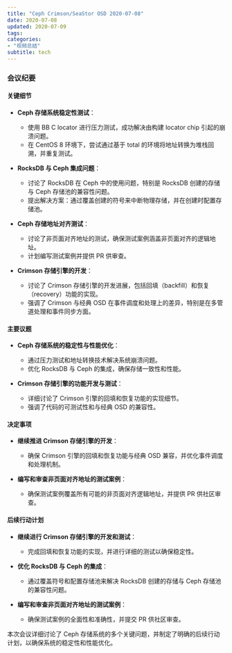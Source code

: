 ```yaml
---
title: "Ceph Crimson/SeaStor OSD 2020-07-08"
date: 2020-07-08
updated: 2020-07-09
tags:
categories:
- "视频总结"
subtitle: tech
---
```



### 会议纪要

#### 关键细节
- **Ceph 存储系统稳定性测试**：
  - 使用 BB C locator 进行压力测试，成功解决由构建 locator chip 引起的崩溃问题。
  - 在 CentOS 8 环境下，尝试通过基于 total 的环境将地址转换为堆栈回溯，并重复测试。

- **RocksDB 与 Ceph 集成问题**：
  - 讨论了 RocksDB 在 Ceph 中的使用问题，特别是 RocksDB 创建的存储与 Ceph 存储池的兼容性问题。
  - 提出解决方案：通过覆盖创建的符号来中断物理存储，并在创建时配置存储池。

- **Ceph 存储地址对齐测试**：
  - 讨论了非页面对齐地址的测试，确保测试案例涵盖非页面对齐的逻辑地址。
  - 计划编写测试案例并提供 PR 供审查。

- **Crimson 存储引擎的开发**：
  - 讨论了 Crimson 存储引擎的开发进展，包括回填（backfill）和恢复（recovery）功能的实现。
  - 强调了 Crimson 与经典 OSD 在事件调度和处理上的差异，特别是在多管道处理和事件同步方面。

#### 主要议题
- **Ceph 存储系统的稳定性与性能优化**：
  - 通过压力测试和地址转换技术解决系统崩溃问题。
  - 优化 RocksDB 与 Ceph 的集成，确保存储一致性和性能。

- **Crimson 存储引擎的功能开发与测试**：
  - 详细讨论了 Crimson 引擎的回填和恢复功能的实现细节。
  - 强调了代码的可测试性和与经典 OSD 的兼容性。

#### 决定事项
- **继续推进 Crimson 存储引擎的开发**：
  - 确保 Crimson 引擎的回填和恢复功能与经典 OSD 兼容，并优化事件调度和处理机制。

- **编写和审查非页面对齐地址的测试案例**：
  - 确保测试案例覆盖所有可能的非页面对齐逻辑地址，并提供 PR 供社区审查。

#### 后续行动计划
- **继续进行 Crimson 存储引擎的开发和测试**：
  - 完成回填和恢复功能的实现，并进行详细的测试以确保稳定性。

- **优化 RocksDB 与 Ceph 的集成**：
  - 通过覆盖符号和配置存储池来解决 RocksDB 创建的存储与 Ceph 存储池的兼容性问题。

- **编写和审查非页面对齐地址的测试案例**：
  - 确保测试案例的全面性和准确性，并提交 PR 供社区审查。

本次会议详细讨论了 Ceph 存储系统的多个关键问题，并制定了明确的后续行动计划，以确保系统的稳定性和性能优化。